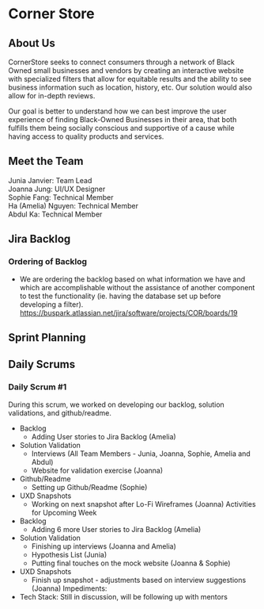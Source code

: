 # Corner Store
## About Us
CornerStore seeks to connect consumers through a network of Black Owned small businesses and vendors by creating an interactive website with specialized filters that allow for equitable results and the ability to see business information such as location, history, etc. Our solution would also allow for in-depth reviews.

Our goal is better to understand how we can best improve the user experience of finding Black-Owned Businesses in their area, that both fulfills them being socially conscious and supportive of a cause while having access to quality products and services. 

## Meet the Team
Junia Janvier: Team Lead
<br/> Joanna Jung: UI/UX Designer
<br/> Sophie Fang: Technical Member
<br/> Ha (Amelia) Nguyen: Technical Member
<br/> Abdul Ka: Technical Member

## Jira Backlog
### Ordering of Backlog
* We are ordering the backlog based on what information we have and which are accomplishable without the assistance of another component to test the functionality (ie. having the database set up before developing a filter).
https://buspark.atlassian.net/jira/software/projects/COR/boards/19

## Sprint Planning


## Daily Scrums
### Daily Scrum #1
During this scrum, we worked on developing our backlog, solution validations, and github/readme.
* Backlog
  * Adding User stories to Jira Backlog (Amelia)
* Solution Validation
  * Interviews (All Team Members - Junia, Joanna, Sophie, Amelia and Abdul)
  * Website for validation exercise (Joanna)
* Github/Readme
  * Setting up Github/Readme (Sophie)
* UXD Snapshots
  * Working on next snapshot after Lo-Fi Wireframes (Joanna)
Activities for Upcoming Week
* Backlog
  * Adding 6 more User stories to Jira Backlog (Amelia)
* Solution Validation
  * Finishing up interviews (Joanna and Amelia) 
  * Hypothesis List (Junia)
  * Putting final touches on the mock website (Joanna & Sophie)
* UXD Snapshots
  * Finish up snapshot - adjustments based on interview suggestions (Joanna)
Impediments:
* Tech Stack: Still in discussion, will be following up with mentors
